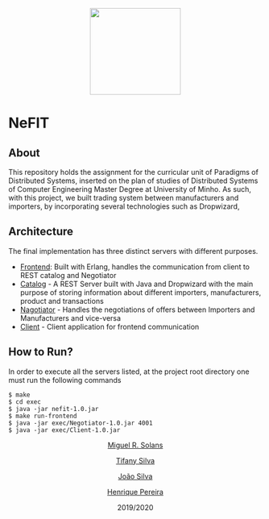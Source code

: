 <p align="center">
   <img width="180" height="172" src="https://upload.wikimedia.org/wikipedia/commons/9/93/EEUMLOGO.png">
</p>

# NeFIT

## About
This repository holds the assignment for the curricular unit of Paradigms of Distributed Systems, inserted on the plan of studies of Distributed Systems of Computer Engineering Master Degree at University of Minho.
As such, with this project, we built trading system between manufacturers and importers, by incorporating several technologies such as Dropwizard, 

## Architecture
The final implementation has three distinct servers with different purposes.
- [Frontend](https://github.com/miguelsolans/NeFIT/tree/master/Frontend): Built with Erlang, handles the communication from client to REST catalog and Negotiator 
- [Catalog](https://github.com/miguelsolans/NeFIT/tree/master/catalog) - A REST Server built with Java and Dropwizard with the main purpose of storing information about different importers, manufacturers, product and transactions
- [Nagotiator](https://github.com/miguelsolans/NeFIT/tree/master/Negotiator) - Handles the negotiations of offers between Importers and Manufacturers and vice-versa
- [Client](https://github.com/miguelsolans/NeFIT/tree/master/Client) - Client application for frontend communication

## How to Run?

In order to execute all the servers listed, at the project root directory one must run the following commands

```
$ make
$ cd exec
$ java -jar nefit-1.0.jar
$ make run-frontend
$ java -jar exec/Negotiator-1.0.jar 4001
$ java -jar exec/Client-1.0.jar
```
 
<p align="center"><a href="#">Miguel R. Solans</a></p>
<p align="center"><a href="#">Tifany Silva</a></p>
<p align="center"><a href="#">João Silva</a></p>
<p align="center"><a href="#">Henrique Pereira</a></p>
<p align="center">2019/2020</p>
